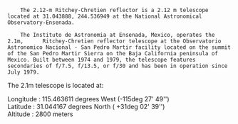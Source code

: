 
        The 2.12-m Ritchey-Chretien reflector is a 2.12 m telescope located at 31.043888, 244.536949 at the National Astronomical Observatory-Ensenada.
        
        The Instituto de Astronomia at Ensenada, Mexico, operates the 2.1m,      Ritchey-Chretien reflector telescope at the Observatorio Astronomico Nacional - San Pedro Martir facility located on the summit of the San Pedro Martir Sierra on the Baja California peninsula of Mexico. Built between 1974 and 1979, the telescope features secondaries of f/7.5, f/13.5, or f/30 and has been in operation since July 1979.

The 2.1m telescope is located at:                                         
                                                                              
  Longitude  :   115.463611 degrees West  (-115deg 27' 49'')              
  Latitude   :    31.044167 degrees North ( +31deg 02' 39'')              
  Altitude   :  2800 meters        
        